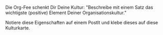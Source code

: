 Die Org-Fee schenkt Dir Deine Kultur: &quot;Beschreibe mit einem Satz das wichtigste (positive) Element Deiner Organisationskultur.&quot;

Notiere diese Eigenschaften auf einem PostIt und klebe dieses auf diese Kulturkarte.
